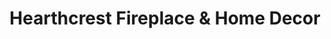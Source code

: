 ---
title: "Hearthcrest Fireplace & Home Decor"
url: /byron-center/hearthcrest-fireplace-and-home-decor/
shop: fireplace
---